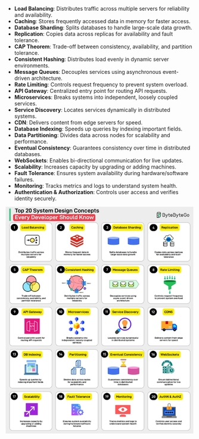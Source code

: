 - **Load Balancing**: Distributes traffic across multiple servers for reliability and availability.
- **Caching**: Stores frequently accessed data in memory for faster access.
- **Database Sharding**: Splits databases to handle large-scale data growth.
- **Replication**: Copies data across replicas for availability and fault tolerance.
- **CAP Theorem**: Trade-off between consistency, availability, and partition tolerance.
- **Consistent Hashing**: Distributes load evenly in dynamic server environments.
- **Message Queues**: Decouples services using asynchronous event-driven architecture.
- **Rate Limiting**: Controls request frequency to prevent system overload.
- **API Gateway**: Centralized entry point for routing API requests.
- **Microservices**: Breaks systems into independent, loosely coupled services.
- **Service Discovery**: Locates services dynamically in distributed systems.
- **CDN**: Delivers content from edge servers for speed.
- **Database Indexing**: Speeds up queries by indexing important fields.
- **Data Partitioning**: Divides data across nodes for scalability and performance.
- **Eventual Consistency**: Guarantees consistency over time in distributed databases.
- **WebSockets**: Enables bi-directional communication for live updates.
- **Scalability**: Increases capacity by upgrading or adding machines.
- **Fault Tolerance**: Ensures system availability during hardware/software failures.
- **Monitoring**: Tracks metrics and logs to understand system health.
- **Authentication & Authorization**: Controls user access and verifies identity securely.

![concepts](./img/system-design-concepts.png)
